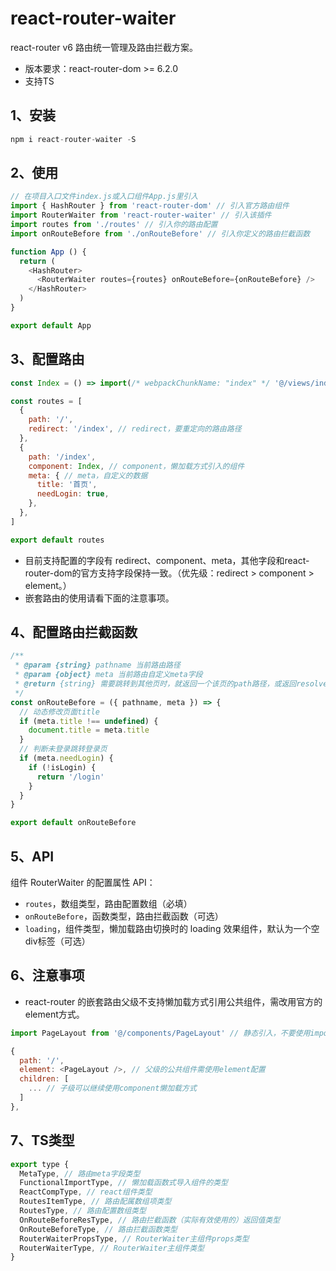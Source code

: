 # react-router-waiter
react-router v6 路由统一管理及路由拦截方案。

+ 版本要求：react-router-dom >= 6.2.0
+ 支持TS

## 1、安装
```js
npm i react-router-waiter -S
```

## 2、使用
```js
// 在项目入口文件index.js或入口组件App.js里引入
import { HashRouter } from 'react-router-dom' // 引入官方路由组件
import RouterWaiter from 'react-router-waiter' // 引入该插件
import routes from './routes' // 引入你的路由配置
import onRouteBefore from './onRouteBefore' // 引入你定义的路由拦截函数

function App () {
  return (
    <HashRouter>
      <RouterWaiter routes={routes} onRouteBefore={onRouteBefore} />
    </HashRouter>
  )
}

export default App
```

## 3、配置路由
```js
const Index = () => import(/* webpackChunkName: "index" */ '@/views/index/index')

const routes = [
  {
    path: '/',
    redirect: '/index', // redirect，要重定向的路由路径
  },
  {
    path: '/index',
    component: Index, // component，懒加载方式引入的组件
    meta: { // meta，自定义的数据
      title: '首页',
      needLogin: true,
    },
  },
]

export default routes
```
+ 目前支持配置的字段有 redirect、component、meta，其他字段和react-router-dom的官方支持字段保持一致。（优先级：redirect > component > element。）
+ 嵌套路由的使用请看下面的注意事项。

## 4、配置路由拦截函数
```js
/**
 * @param {string} pathname 当前路由路径
 * @param {object} meta 当前路由自定义meta字段
 * @return {string} 需要跳转到其他页时，就返回一个该页的path路径，或返回resolve该路径的promise对象
 */
const onRouteBefore = ({ pathname, meta }) => {
  // 动态修改页面title
  if (meta.title !== undefined) {
    document.title = meta.title
  }
  // 判断未登录跳转登录页
  if (meta.needLogin) {
    if (!isLogin) {
      return '/login'
    }
  }
}

export default onRouteBefore
```

## 5、API
组件 RouterWaiter 的配置属性 API：
+ `routes`，数组类型，路由配置数组（必填）
+ `onRouteBefore`，函数类型，路由拦截函数（可选）
+ `loading`，组件类型，懒加载路由切换时的 loading 效果组件，默认为一个空div标签（可选）

## 6、注意事项
+ react-router 的嵌套路由父级不支持懒加载方式引用公共组件，需改用官方的element方式。
```js
import PageLayout from '@/components/PageLayout' // 静态引入，不要使用import函数

{
  path: '/',
  element: <PageLayout />, // 父级的公共组件需使用element配置
  children: [
    ... // 子级可以继续使用component懒加载方式
  ]
},
```

## 7、TS类型
```js
export type {
  MetaType, // 路由meta字段类型
  FunctionalImportType, // 懒加载函数式导入组件的类型
  ReactCompType, // react组件类型
  RoutesItemType, // 路由配属数组项类型
  RoutesType, // 路由配置数组类型
  OnRouteBeforeResType, // 路由拦截函数（实际有效使用的）返回值类型
  OnRouteBeforeType, // 路由拦截函数类型
  RouterWaiterPropsType, // RouterWaiter主组件props类型
  RouterWaiterType, // RouterWaiter主组件类型
}
```
